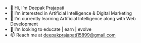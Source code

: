 - 👋 Hi, I’m Deepak Prajapati
- 👀 I’m interested in Artificial Intelligence & Digital Marketing 
- 🌱 I’m currently learning Artificial Intelligence along with Web Development 
- 💞️ I’m looking to educate | earn | evolve 
- 📫 Reach me at deepakprajapati15899@gmail.com

<!---
deepakprajapati15899/deepakprajapati15899 is a ✨ special ✨ repository because its `README.md` (this file) appears on your GitHub profile.
You can click the Preview link to take a look at your changes.
--->
